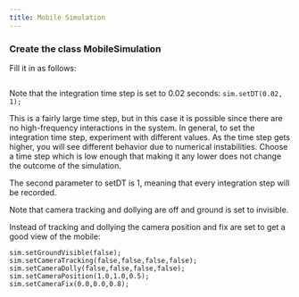 ```yaml
---
title: Mobile Simulation
---
```


### Create the class MobileSimulation
   Fill it in as follows:

<pre><code data-url-index="0" data-snippet="complete" id="MobileSimulation"></code></pre>

Note that the integration time step is set to 0.02 seconds: `sim.setDT(0.02, 1);`

This is a fairly large time step, but in this case it is possible since there are no high-frequency interactions in the system. In general, to set the integration time step, experiment with different values. As the time step gets higher, you will see different behavior due to numerical instabilities. Choose a time step which is low enough that making it any lower does not change the outcome of the simulation. 

The second parameter to setDT is 1, meaning that every integration step will be recorded.

Note that camera tracking and dollying are off and ground is set to invisible.

Instead of tracking and dollying the camera position and fix are set to get a good view of the mobile:

   `sim.setGroundVisible(false);`  
   `sim.setCameraTracking(false,false,false,false);`  
   `sim.setCameraDolly(false,false,false,false);`  
   `sim.setCameraPosition(1.0,1.0,0.5);`  
   `sim.setCameraFix(0.0,0.0,0.8);`  
   
<script id="snippetscript" src="https://cdn.rawgit.com/ihmcrobotics/ihmcrobotics.github.io/a6a5d7c6/snippetautomation/codesnippets.js" sources=Array.of("https://rawgit.com/ihmcrobotics/ihmc-open-robotics-software/master/example-simulations/src/main/java/us/ihmc/exampleSimulations/mobile/MobileSimulation.java")></script>